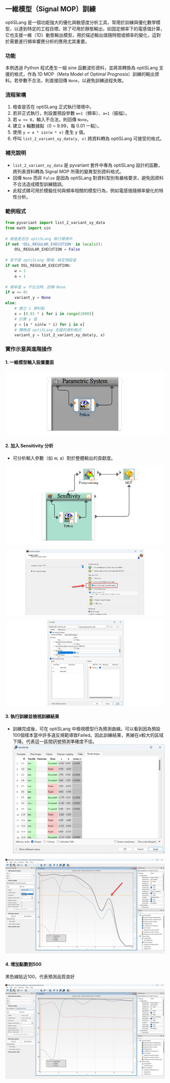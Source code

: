 ## 一維模型（Signal MOP）訓練

optiSLang 是一個功能強大的優化與敏感度分析工具，常用於訓練與優化數學模型，以達到特定的工程目標。除了可用於靜態輸出，如固定頻率下的電感值計算，它也支援一維（1D）動態輸出模型，用於描述輸出值隨時間或頻率的變化，這對於需要進行頻率響應分析的應用尤其重要。

### 功能

本例透過 Python 程式產生一組 sine 函數波形資料，並將其轉換為 optiSLang 支援的格式，作為 1D MOP（Meta Model of Optimal Prognosis）訓練的輸出資料。若參數不合法，則直接回傳 `None`，以避免訓練過程失敗。

### 流程架構

1. 檢查是否在 optiSLang 正式執行環境中。
2. 若非正式執行，則設置預設參數 `w=1`（頻率）、`a=1`（振幅）。
3. 若 `w <= 0`，輸入不合法，則回傳 `None`。
4. 建立 x 軸數據點（0 \~ 9.99，每 0.01 一點）。
5. 使用 `y = a * sin(w * x)` 產生 y 值。
6. 呼叫 `list_2_variant_xy_data(y, x)` 將資料轉為 optiSLang 可接受的格式。

### 補充說明

* `list_2_variant_xy_data` 是 pyvariant 套件中專為 optiSLang 設計的函數，將列表資料轉為 Signal MOP 所需的變異型別資料格式。
* 回傳 `None` 而非 `False` 是因為 optiSLang 對資料型別有嚴格要求，避免因資料不合法造成模型訓練錯誤。
* 此程式碼可用於模擬任何與頻率相關的模型行為，例如電感值隨頻率變化的特性分析。

### 範例程式

```python
from pyvariant import list_2_variant_xy_data
from math import sin

# 檢查是否在 optiSLang 執行環境中
if not 'OSL_REGULAR_EXECUTION' in locals(): 
    OSL_REGULAR_EXECUTION = False

# 若不是 optiSLang 環境，給定預設值
if not OSL_REGULAR_EXECUTION:
    w = 1
    a = 1

# 頻率值 w 不合法時，回傳 None
if w <= 0:
    variant_y = None
else:
    # 建立 x 資料點
    x = [0.01 * i for i in range(1000)]
    # 計算 y 值
    y = [a * sin(w * i) for i in x]
    # 轉換成 optiSLang 支援的資料格式
    variant_y = list_2_variant_xy_data(y, x)
```

### 實作示意與進階操作

#### 1. 一維模型輸入設置畫面

![2024-08-21\_12-22-47](/assets/2024-08-21_12-22-47.png)

#### 2. 加入 Sensitivity 分析

* 可分析輸入參數（如 w, a）對於整體輸出的貢獻度。

![2024-08-21\_12-24-23](/assets/2024-08-21_12-24-23.png)


![2024-08-21\_12-25-24](/assets/2024-08-21_12-25-24.png)


![2024-08-21\_13-00-21](/assets/2024-08-21_13-00-21_o5vk5q2ih.png)


#### 3. 執行訓練並檢視訓練結果

* 訓練完成後，可在 optiSLang 中檢視模型行為預測曲線。可以看到因為預設100個樣本當中許多違反規範導致Failed。因此訓練結果，黑線在x較大的區域下降。代表這一區間訊號預測準確度不佳。
![2025-05-31_11-18-10](/assets/2025-05-31_11-18-10.png)

![2025-05-31_11-18-42](/assets/2025-05-31_11-18-42.png)


#### 4. 增加點數到500
黑色線貼近100，代表預測品質良好

![2025-05-31_11-17-02](/assets/2025-05-31_11-17-02.png)